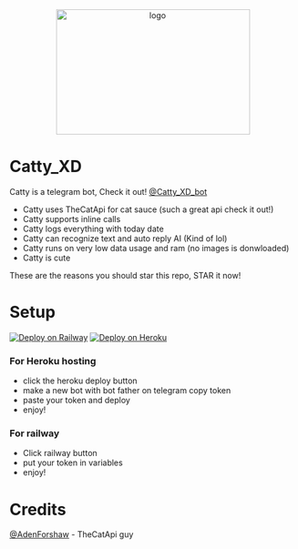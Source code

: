 <div align="center">
<img src="https://telegra.ph/file/e7cdb58f27da575a925a5.jpg" width="340" height="220"  alt="logo" />
</div>

# Catty_XD

Catty is a telegram bot, Check it out! [@Catty_XD_bot](https://t.me/Catty_XD_bot)

- Catty uses TheCatApi for cat sauce (such a great api check it out!)
- Catty supports inline calls
- Catty logs everything with today date
- Catty can recognize text and auto reply AI (Kind of lol)
- Catty runs on very low data usage and ram (no images is donwloaded)
- Catty is cute

These are the reasons you should star this repo, STAR it now!


# Setup
[![Deploy on Railway](https://railway.app/button.svg)](https://railway.app/new/template?template=https%3A%2F%2Fgithub.com%2FJustxd22%2FCatty_XD&envs=token&tokenDesc=Your+telegram+bot+token+get+from+bot+father&referralCode=4_MSke)
[![Deploy on Heroku](https://www.herokucdn.com/deploy/button.svg)](https://heroku.com/deploy?template=https://github.com/Justxd22/Catty_XD)
 
### For Heroku hosting
  - click the heroku deploy button
  - make a new bot with bot father on telegram copy token
  - paste your token and deploy
  - enjoy!

### For railway
  - Click railway button
  - put your token in variables
  - enjoy!

# Credits

[@AdenForshaw](https://github.com/AdenForshaw) - TheCatApi guy
